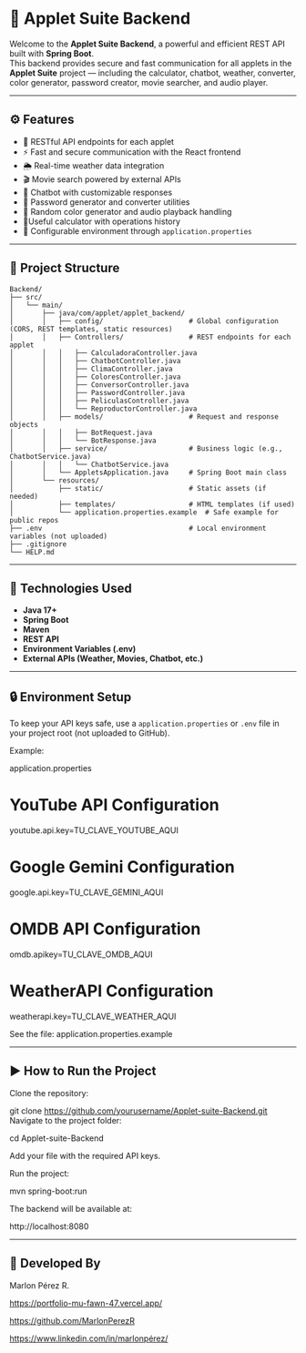 # 🧠 Applet Suite Backend

Welcome to the **Applet Suite Backend**, a powerful and efficient REST API built with **Spring Boot**.  
This backend provides secure and fast communication for all applets in the **Applet Suite** project — including the calculator, chatbot, weather, converter, color generator, password creator, movie searcher, and audio player.

---

## ⚙️ Features

- 🔄 RESTful API endpoints for each applet  
- ⚡ Fast and secure communication with the React frontend  
- 🌦️ Real-time weather data integration  
- 🎬 Movie search powered by external APIs  
- 🤖 Chatbot with customizable responses  
- 🔐 Password generator and converter utilities  
- 🎨 Random color generator and audio playback handling  
- 🧮Useful calculator with operations history 
- 🧩 Configurable environment through `application.properties`  
---
## 🧱 Project Structure
```
Backend/
├── src/
│   └── main/
│       ├── java/com/applet/applet_backend/
│       │   ├── config/                     # Global configuration (CORS, REST templates, static resources)
│       │   ├── Controllers/                # REST endpoints for each applet
│       │   │   ├── CalculadoraController.java
│       │   │   ├── ChatbotController.java
│       │   │   ├── ClimaController.java
│       │   │   ├── ColoresController.java
│       │   │   ├── ConversorController.java
│       │   │   ├── PasswordController.java
│       │   │   ├── PeliculasController.java
│       │   │   └── ReproductorController.java
│       │   ├── models/                     # Request and response objects
│       │   │   ├── BotRequest.java
│       │   │   └── BotResponse.java
│       │   ├── service/                    # Business logic (e.g., ChatbotService.java)
│       │   │   └── ChatbotService.java
│       │   └── AppletsApplication.java     # Spring Boot main class
│       └── resources/
│           ├── static/                     # Static assets (if needed)
│           ├── templates/                  # HTML templates (if used)
│           └── application.properties.example  # Safe example for public repos
├── .env                                    # Local environment variables (not uploaded)
├── .gitignore
└── HELP.md
```


---

## 🚀 Technologies Used

- **Java 17+**
- **Spring Boot**
- **Maven**
- **REST API**
- **Environment Variables (.env)**
- **External APIs (Weather, Movies, Chatbot, etc.)**

---

## 🔒 Environment Setup

To keep your API keys safe, use a `application.properties` or `.env` file in your project root (not uploaded to GitHub).

Example:

application.properties

# YouTube API Configuration
youtube.api.key=TU_CLAVE_YOUTUBE_AQUI

# Google Gemini Configuration
google.api.key=TU_CLAVE_GEMINI_AQUI

# OMDB API Configuration
omdb.apikey=TU_CLAVE_OMDB_AQUI

# WeatherAPI Configuration
weatherapi.key=TU_CLAVE_WEATHER_AQUI

See the file:
application.properties.example

---
## ▶️ How to Run the Project

Clone the repository:


git clone https://github.com/yourusername/Applet-suite-Backend.git
Navigate to the project folder:

cd Applet-suite-Backend

Add your  file with the required API keys.

Run the project:

mvn spring-boot:run

The backend will be available at:

http://localhost:8080

---

## 👥 Developed By
Marlon Pérez R.

https://portfolio-mu-fawn-47.vercel.app/

https://github.com/MarlonPerezR

https://www.linkedin.com/in/marlonpérez/
